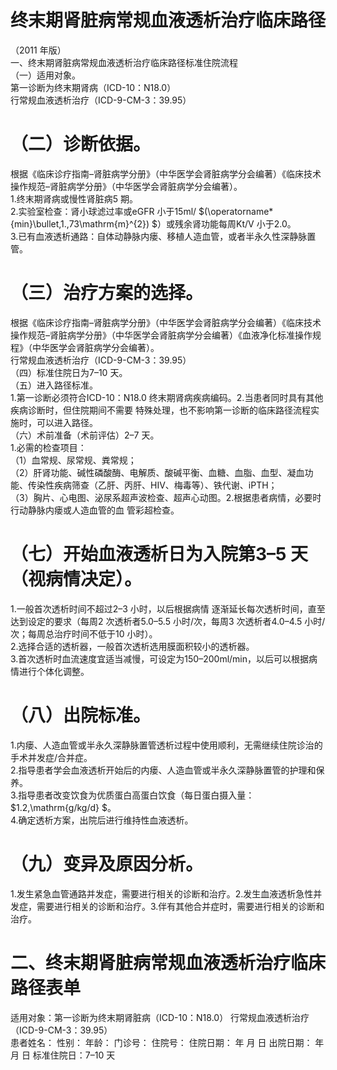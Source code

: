 # 终末期肾脏病常规血液透析治疗临床路径  
（2011 年版）  
一、终末期肾脏病常规血液透析治疗临床路径标准住院流程  
（一）适用对象。  
第一诊断为终末期肾病（ICD-10：N18.0）  
行常规血液透析治疗（ICD-9-CM-3：39.95）  
# （二）诊断依据。  
根据《临床诊疗指南–肾脏病学分册》（中华医学会肾脏病学分会编著）《临床技术操作规范–肾脏病学分册》（中华医学会肾脏病学分会编著）。  
1.终末期肾病或慢性肾脏病5 期。  
2.实验室检查：肾小球滤过率或eGFR 小于15ml/ $(\operatorname*{min}\bullet\,1.\,73\mathrm{m}^{2}) $）或残余肾功能每周Kt/V 小于2.0。  
3.已有血液透析通路：自体动静脉内瘘、移植人造血管，或者半永久性深静脉置管。  
# （三）治疗方案的选择。  
根据《临床诊疗指南–肾脏病学分册》（中华医学会肾脏病学分会编著）《临床技术操作规范–肾脏病学分册》（中华医学会肾脏病学分会编著）《血液净化标准操作规程》（中华医学会肾脏病学分会编著）。  
行常规血液透析治疗（ICD-9-CM-3：39.95）  
（四）标准住院日为7–10 天。  
（五）进入路径标准。  
1.第一诊断必须符合ICD-10：N18.0 终末期肾病疾病编码。2.当患者同时具有其他疾病诊断时，但住院期间不需要 特殊处理，也不影响第一诊断的临床路径流程实施时，可以进入路径。  
（六）术前准备（术前评估）2–7 天。  
1.必需的检查项目：  
（1）血常规、尿常规、粪常规；  
（2）肝肾功能、碱性磷酸酶、电解质、酸碱平衡、血糖、血脂、血型、凝血功能、传染性疾病筛查（乙肝、丙肝、HIV、梅毒等）、铁代谢、iPTH；  
（3）胸片、心电图、泌尿系超声波检查、超声心动图。2.根据患者病情，必要时行动静脉内瘘或人造血管的血 管彩超检查。  
# （七）开始血液透析日为入院第3–5 天（视病情决定）。  
1.一般首次透析时间不超过2–3 小时，以后根据病情 逐渐延长每次透析时间，直至达到设定的要求（每周2 次透析者5.0–5.5 小时/次，每周3 次透析者4.0–4.5 小时/次；每周总治疗时间不低于10 小时）。  
2.选择合适的透析器，一般首次透析选用膜面积较小的透析器。  
3.首次透析时血流速度宜适当减慢，可设定为150–200ml/min，以后可以根据病情进行个体化调整。  
# （八）出院标准。  
1.内瘘、人造血管或半永久深静脉置管透析过程中使用顺利，无需继续住院诊治的手术并发症/合并症。  
2.指导患者学会血液透析开始后的内瘘、人造血管或半永久深静脉置管的护理和保养。  
3.指导患者改变饮食为优质蛋白高蛋白饮食（每日蛋白摄入量： $1.2\,\mathrm{g/kg/d} $。  
4.确定透析方案，出院后进行维持性血液透析。  
# （九）变异及原因分析。  
1.发生紧急血管通路并发症，需要进行相关的诊断和治疗。2.发生血液透析急性并发症，需要进行相关的诊断和治疗。3.伴有其他合并症时，需要进行相关的诊断和治疗。  
# 二、终末期肾脏病常规血液透析治疗临床路径表单  
适用对象：第一诊断为终末期肾脏病（ICD-10：N18.0） 行常规血液透析治疗（ICD-9-CM-3：39.95）  
患者姓名：         性别：      年龄：       门诊号：        住院号：           住院日期：     年   月   日   出院日期：     年   月   日   标准住院日：7–10 天  
